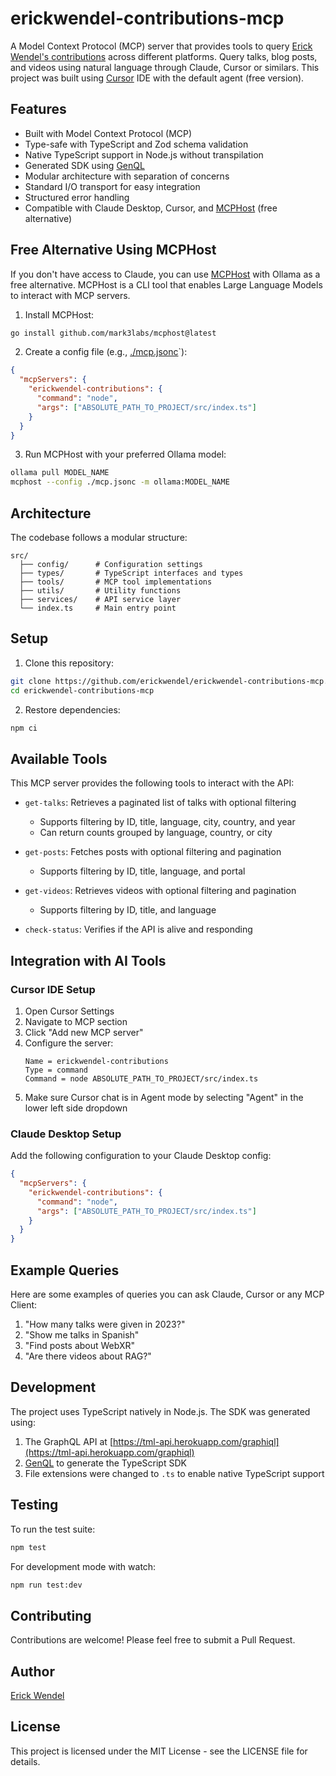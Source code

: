 # erickwendel-contributions-mcp

A Model Context Protocol (MCP) server that provides tools to query [Erick Wendel's contributions](https://erickwendel.com.br/) across different platforms. Query talks, blog posts, and videos using natural language through Claude, Cursor or similars. This project was built using [Cursor](https://cursor.sh) IDE with the default agent (free version).

## Features

- Built with Model Context Protocol (MCP)
- Type-safe with TypeScript and Zod schema validation
- Native TypeScript support in Node.js without transpilation
- Generated SDK using [GenQL](https://genql.dev)
- Modular architecture with separation of concerns
- Standard I/O transport for easy integration
- Structured error handling
- Compatible with Claude Desktop, Cursor, and [MCPHost](https://github.com/mark3labs/mcphost) (free alternative)

## Free Alternative Using MCPHost

If you don't have access to Claude, you can use [MCPHost](https://github.com/mark3labs/mcphost) with Ollama as a free alternative. MCPHost is a CLI tool that enables Large Language Models to interact with MCP servers.

1. Install MCPHost:
```bash
go install github.com/mark3labs/mcphost@latest
```

2. Create a config file (e.g., [./mcp.jsonc](./mcp.jsonc)`):
```json
{
  "mcpServers": {
    "erickwendel-contributions": {
      "command": "node",
      "args": ["ABSOLUTE_PATH_TO_PROJECT/src/index.ts"]
    }
  }
}
```

3. Run MCPHost with your preferred Ollama model:
```bash
ollama pull MODEL_NAME
mcphost --config ./mcp.jsonc -m ollama:MODEL_NAME
```

## Architecture

The codebase follows a modular structure:

```
src/
  ├── config/      # Configuration settings
  ├── types/       # TypeScript interfaces and types
  ├── tools/       # MCP tool implementations
  ├── utils/       # Utility functions
  ├── services/    # API service layer
  └── index.ts     # Main entry point
```

## Setup

1. Clone this repository:
```bash
git clone https://github.com/erickwendel/erickwendel-contributions-mcp.git
cd erickwendel-contributions-mcp
```

2. Restore dependencies:
```bash
npm ci
```

## Available Tools

This MCP server provides the following tools to interact with the API:

- `get-talks`: Retrieves a paginated list of talks with optional filtering
  - Supports filtering by ID, title, language, city, country, and year
  - Can return counts grouped by language, country, or city

- `get-posts`: Fetches posts with optional filtering and pagination
  - Supports filtering by ID, title, language, and portal

- `get-videos`: Retrieves videos with optional filtering and pagination
  - Supports filtering by ID, title, and language

- `check-status`: Verifies if the API is alive and responding

## Integration with AI Tools

### Cursor IDE Setup

1. Open Cursor Settings
2. Navigate to MCP section
3. Click "Add new MCP server"
4. Configure the server:
   ```
   Name = erickwendel-contributions
   Type = command
   Command = node ABSOLUTE_PATH_TO_PROJECT/src/index.ts
   ```
5. Make sure Cursor chat is in Agent mode by selecting "Agent" in the lower left side dropdown

### Claude Desktop Setup

Add the following configuration to your Claude Desktop config:

```json
{
  "mcpServers": {
    "erickwendel-contributions": {
      "command": "node",
      "args": ["ABSOLUTE_PATH_TO_PROJECT/src/index.ts"]
    }
  }
}
```

## Example Queries

Here are some examples of queries you can ask Claude, Cursor or any MCP Client:

1. "How many talks were given in 2023?"
2. "Show me talks in Spanish"
3. "Find posts about WebXR"
4. "Are there videos about RAG?"

## Development

The project uses TypeScript natively in Node.js. The SDK was generated using:
1. The GraphQL API at [https://tml-api.herokuapp.com/graphiql](https://tml-api.herokuapp.com/graphiql)
2. [GenQL](https://genql.dev/docs) to generate the TypeScript SDK
3. File extensions were changed to `.ts` to enable native TypeScript support

## Testing

To run the test suite:

```bash
npm test
```

For development mode with watch:

```bash
npm run test:dev
```

## Contributing

Contributions are welcome! Please feel free to submit a Pull Request.

## Author

[Erick Wendel](https://github.com/erickwendel)

## License

This project is licensed under the MIT License - see the LICENSE file for details. 